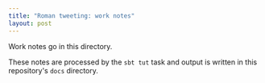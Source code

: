 ```yaml
---
title: "Roman tweeting: work notes"
layout: post
---
```


Work notes go in this directory.

These notes are processed by the `sbt tut` task and output is written in this repository's `docs` directory.
